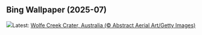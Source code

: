 ## Bing Wallpaper (2025-07)
![](https://www.bing.com/th?id=OHR.WolfeCrater_EN-US2390330059_UHD.jpg&w=1000)Latest: [Wolfe Creek Crater, Australia (© Abstract Aerial Art/Getty Images)](https://www.bing.com/th?id=OHR.WolfeCrater_EN-US2390330059_UHD.jpg)